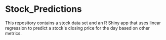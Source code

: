 # Stock_Predictions
This repository contains a stock data set and an R Shiny app that uses linear regression to predict a stock's closing price for the day based on other metrics.
